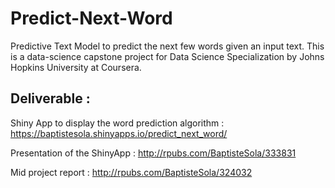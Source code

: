 # Predict-Next-Word
Predictive Text Model to predict the next few words given an input text. This is a data-science capstone project for Data Science Specialization by Johns Hopkins University at Coursera.

## Deliverable :

Shiny App to display the word prediction algorithm : https://baptistesola.shinyapps.io/predict_next_word/ 

Presentation of the ShinyApp :  http://rpubs.com/BaptisteSola/333831

Mid project report :  http://rpubs.com/BaptisteSola/324032
